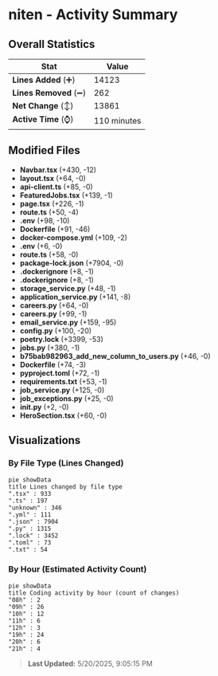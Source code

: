 # niten - Activity Summary 

## Overall Statistics

| Stat                   | Value                                                             |
| ---------------------- | ----------------------------------------------------------------- |
| **Lines Added** (➕)   | 14123                                          |
| **Lines Removed** (➖) | 262                                        |
| **Net Change** (↕)    | 13861                |
| **Active Time** (⌚)   | 110 minutes |


## Modified Files
- **Navbar.tsx** (+430, -12)
- **layout.tsx** (+64, -0)
- **api-client.ts** (+85, -0)
- **FeaturedJobs.tsx** (+139, -1)
- **page.tsx** (+226, -1)
- **route.ts** (+50, -4)
- **.env** (+98, -10)
- **Dockerfile** (+91, -46)
- **docker-compose.yml** (+109, -2)
- **.env** (+6, -0)
- **route.ts** (+58, -0)
- **package-lock.json** (+7904, -0)
- **.dockerignore** (+8, -1)
- **.dockerignore** (+8, -1)
- **storage_service.py** (+48, -1)
- **application_service.py** (+141, -8)
- **careers.py** (+64, -0)
- **careers.py** (+99, -1)
- **email_service.py** (+159, -95)
- **config.py** (+100, -20)
- **poetry.lock** (+3399, -53)
- **jobs.py** (+380, -1)
- **b75bab982963_add_new_column_to_users.py** (+46, -0)
- **Dockerfile** (+74, -3)
- **pyproject.toml** (+72, -1)
- **requirements.txt** (+53, -1)
- **job_service.py** (+125, -0)
- **job_exceptions.py** (+25, -0)
- **__init__.py** (+2, -0)
- **HeroSection.tsx** (+60, -0)

## Visualizations

### By File Type (Lines Changed)

```mermaid
pie showData
title Lines changed by file type
".tsx" : 933
".ts" : 197
"unknown" : 346
".yml" : 111
".json" : 7904
".py" : 1315
".lock" : 3452
".toml" : 73
".txt" : 54
```

### By Hour (Estimated Activity Count)

```mermaid
pie showData
title Coding activity by hour (count of changes)
"08h" : 2
"09h" : 26
"10h" : 12
"11h" : 6
"12h" : 3
"19h" : 24
"20h" : 6
"21h" : 4
```


> **Last Updated:** 5/20/2025, 9:05:15 PM